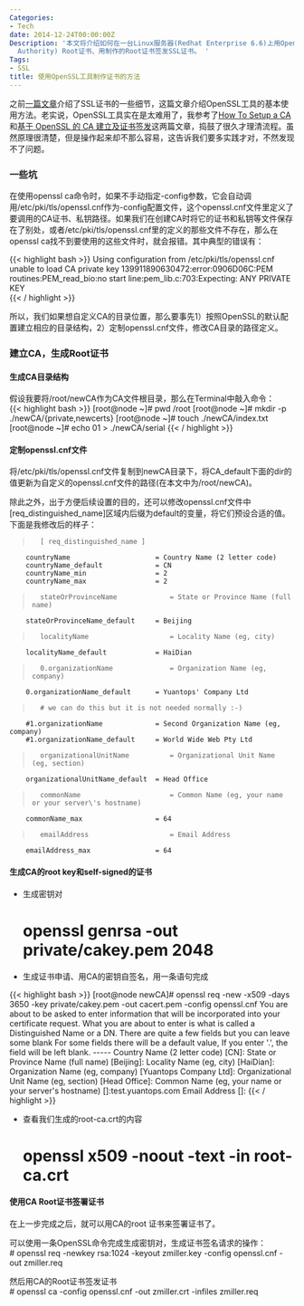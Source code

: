 ```yaml
---
Categories:
- Tech
date: 2014-12-24T00:00:00Z
Description: '本文将介绍如何在一台Linux服务器(Redhat Enterprise 6.6)上用OpenSSL工具制作CA(Certificate
  Authority) Root证书、用制作的Root证书签发SSL证书。 '
Tags:
- SSL
title: 使用OpenSSL工具制作证书的方法
---
```


<div class="message">
</div>

之前[一篇文章](http://blog.yuantops.com/tech/SSL-certificate-details-and-creation-guide/)介绍了SSL证书的一些细节，这篇文章介绍OpenSSL工具的基本使用方法。老实说，OpenSSL工具实在是太难用了，我参考了[How To Setup a CA](http://pages.cs.wisc.edu/~zmiller/ca-howto/)和[基于 OpenSSL 的 CA 建立及证书签发](http://rhythm-zju.blog.163.com/blog/static/310042008015115718637/)这两篇文章，捣鼓了很久才理清流程。虽然原理很清楚，但是操作起来却不那么容易，这告诉我们要多实践才对，不然发现不了问题。  

### 一些坑
在使用openssl ca命令时，如果不手动指定-config参数，它会自动调用/etc/pki/tls/openssl.cnf作为-config配置文件，这个openssl.cnf文件里定义了要调用的CA证书、私钥路径。如果我们在创建CA时将它的证书和私钥等文件保存在了别处，或者/etc/pki/tls/openssl.cnf里的定义的那些文件不存在，那么在openssl ca找不到要使用的这些文件时，就会报错。其中典型的错误有：  

{{< highlight bash >}}
Using configuration from /etc/pki/tls/openssl.cnf
unable to load CA private key
139911890630472:error:0906D06C:PEM routines:PEM_read_bio:no start line:pem_lib.c:703:Expecting: ANY PRIVATE KEY  
{{< / highlight >}}

所以，我们如果想自定义CA的目录位置，那么要事先1）按照OpenSSL的默认配置建立相应的目录结构，2）定制openssl.cnf文件，修改CA目录的路径定义。  

### 建立CA，生成Root证书
#### 生成CA目录结构
假设我要将/root/newCA作为CA文件根目录，那么在Terminal中敲入命令：  
{{< highlight bash >}}
[root@node ~]# pwd
/root
[root@node ~]# mkdir -p ./newCA/{private,newcerts}
[root@node ~]# touch ./newCA/index.txt
[root@node ~]# echo 01 > ./newCA/serial
{{< / highlight >}}

#### 定制openssl.cnf文件
将/etc/pki/tls/openssl.cnf文件复制到newCA目录下，将CA_default下面的dir的值更新为自定义的openssl.cnf文件的路径(在本文中为/root/newCA)。  

除此之外，出于方便后续设置的目的，还可以修改openssl.cnf文件中\[req_distinguished_name\]区域内后缀为default的变量，将它们预设合适的值。下面是我修改后的样子：  
>		[ req_distinguished_name ]
		countryName                     = Country Name (2 letter code)
		countryName_default             = CN
		countryName_min                 = 2
		countryName_max                 = 2

>		stateOrProvinceName             = State or Province Name (full name)
		stateOrProvinceName_default     = Beijing

>		localityName                    = Locality Name (eg, city)
		localityName_default            = HaiDian

>		0.organizationName              = Organization Name (eg, company)
		0.organizationName_default      = Yuantops' Company Ltd

>		# we can do this but it is not needed normally :-)
		#1.organizationName             = Second Organization Name (eg, company)
		#1.organizationName_default     = World Wide Web Pty Ltd

>		organizationalUnitName          = Organizational Unit Name (eg, section)
		organizationalUnitName_default  = Head Office

>		commonName                      = Common Name (eg, your name or your server\'s hostname)
		commonName_max                  = 64

>		emailAddress                    = Email Address
		emailAddress_max                = 64   

#### 生成CA的root key和self-signed的证书
- 生成密钥对  
	 # openssl genrsa -out private/cakey.pem 2048  
- 生成证书申请、用CA的密钥自签名，用一条语句完成  

{{< highlight bash >}}
[root@node newCA]# openssl req -new -x509 -days 3650 -key private/cakey.pem -out cacert.pem -config openssl.cnf
You are about to be asked to enter information that will be incorporated
into your certificate request.
What you are about to enter is what is called a Distinguished Name or a DN.
There are quite a few fields but you can leave some blank
For some fields there will be a default value,
	If you enter '.', the field will be left blank.
	-----
	Country Name (2 letter code) [CN]:
	State or Province Name (full name) [Beijing]:
	Locality Name (eg, city) [HaiDian]:
	Organization Name (eg, company) [Yuantops Company Ltd]:
	Organizational Unit Name (eg, section) [Head Office]:
	Common Name (eg, your name or your server's hostname) []:test.yuantops.com
	Email Address []:
{{< / highlight >}}

- 查看我们生成的root-ca.crt的内容  
	 # openssl x509 -noout -text -in root-ca.crt

#### 使用CA Root证书签署证书
在上一步完成之后，就可以用CA的root 证书来签署证书了。  

可以使用一条OpenSSL命令完成生成密钥对，生成证书签名请求的操作：  
	 # openssl req -newkey rsa:1024 -keyout zmiller.key -config openssl.cnf -out zmiller.req   

然后用CA的Root证书签发证书  
	 # openssl ca -config openssl.cnf -out zmiller.crt -infiles zmiller.req 



